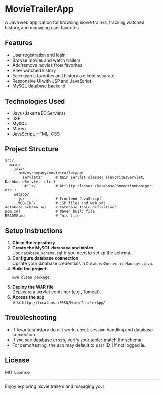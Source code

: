 # MovieTrailerApp

A Java web application for browsing movie trailers, tracking watched history, and managing user favorites.

## Features

- User registration and login
- Browse movies and watch trailers
- Add/remove movies from favorites
- View watched history
- Each user’s favorites and history are kept separate
- Responsive UI with JSP and JavaScript
- MySQL database backend

## Technologies Used

- Java (Jakarta EE Servlets)
- JSP
- MySQL
- Maven
- JavaScript, HTML, CSS

## Project Structure

```
src/
  main/
    java/
      com/mycompany/movietrailerapp/
        servlets/      # Main servlet classes (FavoritesServlet, DashboardServlet, etc.)
        utils/         # Utility classes (DatabaseConnectionManager, etc.)
    webapp/
      js/              # Frontend JavaScript
      WEB-INF/         # JSP files and web.xml
database_schema.sql    # Database table definitions
pom.xml                # Maven build file
README.md              # This file
```

## Setup Instructions

1. **Clone the repository**
2. **Create the MySQL database and tables**  
   Use `database_schema.sql` if you need to set up the schema.
3. **Configure database connection**  
   Update your database credentials in `DatabaseConnectionManager.java`.
4. **Build the project**
   ```sh
   mvn clean package
   ```
5. **Deploy the WAR file**  
   Deploy to a servlet container (e.g., Tomcat).
6. **Access the app**  
   Visit `http://localhost:8080/MovieTrailerApp/`

## Troubleshooting

- If favorites/history do not work, check session handling and database connection.
- If you see database errors, verify your tables match the schema.
- For demo/testing, the app may default to user ID 1 if not logged in.

## License

MIT License

---

Enjoy exploring movie trailers and managing your